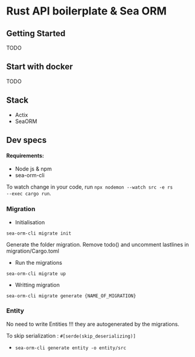 # Rust API boilerplate & Sea ORM

## Getting Started

TODO

## Start with docker

TODO

## Stack

- Actix
- SeaORM

## Dev specs

#### Requirements:
- Node js & npm
- sea-orm-cli

To watch change in your code, run <code>npx nodemon --watch src -e rs --exec cargo run</code>.


### Migration

- Initialisation

<code>sea-orm-cli migrate init</code>

Generate the folder migration. Remove todo() and uncomment lastlines in migration/Cargo.toml

- Run the migrations

<code>sea-orm-cli migrate up</code>

- Writting migration

<code>sea-orm-cli migrate generate {NAME_OF_MIGRATION}</code>

### Entity

No need to write Entities !!! they are autogenerated by the migrations.

To skip serialization : <code>#[serde(skip_deserializing)]</code>

- <code>sea-orm-cli generate entity -o entity/src<code>
